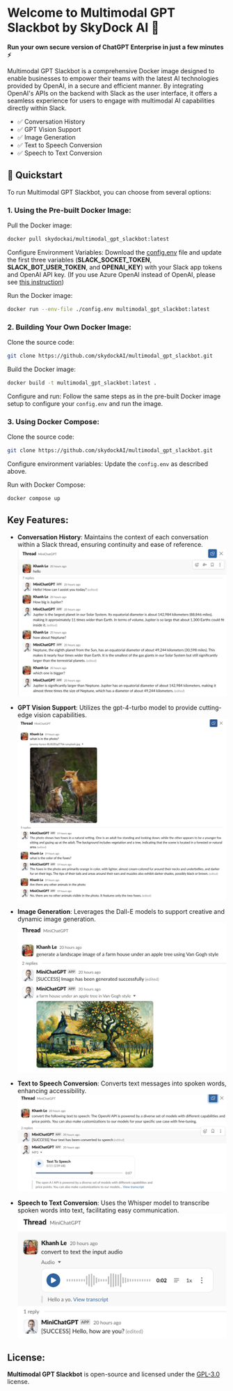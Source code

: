 # Welcome to Multimodal GPT Slackbot by SkyDock AI 👋

**Run your own secure version of ChatGPT Enterprise in just a few minutes ⚡️**

Multimodal GPT Slackbot is a comprehensive Docker image designed to enable businesses to empower their teams with the latest AI technologies provided by OpenAI, in a secure and efficient manner. By integrating OpenAI's APIs on the backend with Slack as the user interface, it offers a seamless experience for users to engage with multimodal AI capabilities directly within Slack.

- ✅ Conversation History
- ✅ GPT Vision Support
- ✅ Image Generation
- ✅ Text to Speech Conversion
- ✅ Speech to Text Conversion


## 🚀 Quickstart
To run Multimodal GPT Slackbot, you can choose from several options:

### 1. Using the Pre-built Docker Image:
Pull the Docker image:
```bash
docker pull skydockai/multimodal_gpt_slackbot:latest
```

Configure Environment Variables: Download the [config.env](https://github.com/skydockAI/multimodal_gpt_slackbot/blob/main/config.env) file and update the first three variables (**SLACK_SOCKET_TOKEN**, **SLACK_BOT_USER_TOKEN**, and **OPENAI_KEY**) with your Slack app tokens and OpenAI API key.
(If you use Azure OpenAI instead of OpenAI, please see [this instruction](instruction_for_azure_openai.md))

Run the Docker image:
```bash
docker run --env-file ./config.env multimodal_gpt_slackbot:latest
```

### 2. Building Your Own Docker Image:
Clone the source code:
```bash
git clone https://github.com/skydockAI/multimodal_gpt_slackbot.git
```

Build the Docker image:
```bash
docker build -t multimodal_gpt_slackbot:latest .
```

Configure and run: Follow the same steps as in the pre-built Docker image setup to configure your `config.env` and run the image.

### 3. Using Docker Compose:
Clone the source code:
```bash
git clone https://github.com/skydockAI/multimodal_gpt_slackbot.git
```

Configure environment variables: Update the `config.env` as described above.

Run with Docker Compose: 
```bash
docker compose up
```


## Key Features:
- **Conversation History**: Maintains the context of each conversation within a Slack thread, ensuring continuity and ease of reference.
<img src="/images/conversation_history.png" alt="Conversation History"></img>

- **GPT Vision Support**: Utilizes the gpt-4-turbo model to provide cutting-edge vision capabilities.
<img src="/images/gpt_vision.png" alt="GPT Vision Support"></img>

- **Image Generation**: Leverages the Dall-E models to support creative and dynamic image generation.
<img src="/images/image_generation.png" alt="Image Generation"></img>

- **Text to Speech Conversion**: Converts text messages into spoken words, enhancing accessibility.
<img src="/images/tts.png" alt="Text to Speech Conversion"></img>

- **Speech to Text Conversion**: Uses the Whisper model to transcribe spoken words into text, facilitating easy communication.
<img src="/images/stt.png" alt="Speech to Text Conversion"></img>


## License:
**Multimodal GPT Slackbot** is open-source and licensed under the [GPL-3.0](LICENSE) license.
